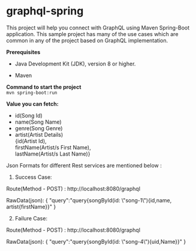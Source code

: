 # graphql-spring
This project will help you connect with GraphQL using Maven Spring-Boot application. This sample project has many of the use cases which are common in any of the project based on GraphQL implementation.

**Prerequisites**  
- Java Development Kit (JDK), version 8 or higher.

- Maven

**Command to start the project**  
`mvn spring-boot:run`    
  

**Value you can fetch:**  
- id(Song Id)  
- name(Song Name)  
- genre(Song Genre)
- artist(Artist Details)  
 {id(Artist Id),  
 firstName(Artist/s First Name),   
 lastName(Artist/s Last Name)}


Json Formats for different Rest services are mentioned below :

1. Success Case:

Route(Method - POST) : http://localhost:8080/graphql

RawData(json): {
                   "query":"query{songById(id: \\\"song-1\\\"){id,name, artist{firstName}}"
               }

2. Failure Case:

Route(Method - POST) : http://localhost:8080/graphql

RawData(json): {
                   "query":"query{songById(id: \\\"song-4\\\"){uid,Name}}"
               }
